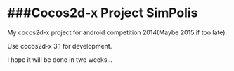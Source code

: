 ###Cocos2d-x Project SimPolis
==========================

My cocos2d-x project for android competition 2014(Maybe 2015 if too late).

Use cocos2d-x 3.1 for development. 

I hope it will be done in two weeks...
